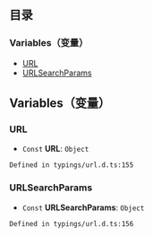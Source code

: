 ## 目录

### Variables（变量）
- [URL](#url)
- [URLSearchParams](#urlsearchparams)

## Variables（变量）

[](id:url)
### URL
- `Const` **URL**: `Object`


```
Defined in typings/url.d.ts:155
```

[](id:urlsearchparams)
### URLSearchParams
- `Const` **URLSearchParams**: `Object`

```
Defined in typings/url.d.ts:156
```
